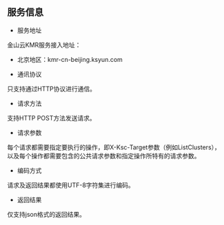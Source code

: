 ## 服务信息

* 服务地址
 
金山云KMR服务接入地址：

  * 北京地区：kmr-cn-beijing.ksyun.com 

* 通讯协议

只支持通过HTTP协议进行通信。

* 请求方法

支持HTTP POST方法发送请求。

* 请求参数

每个请求都需要指定要执行的操作，即X-Ksc-Target参数（例如ListClusters），以及每个操作都需要包含的公共请求参数和指定操作所特有的请求参数。

* 编码方式

请求及返回结果都使用UTF-8字符集进行编码。

* 返回结果

仅支持json格式的返回结果。